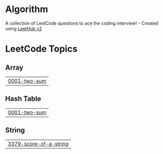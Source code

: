 # Algorithm
A collection of LeetCode questions to ace the coding interview! - Created using [LeetHub v2](https://github.com/arunbhardwaj/LeetHub-2.0)

<!---LeetCode Topics Start-->
# LeetCode Topics
## Array
|  |
| ------- |
| [0001-two-sum](https://github.com/hoonee-math/Algorithm/tree/master/0001-two-sum) |
## Hash Table
|  |
| ------- |
| [0001-two-sum](https://github.com/hoonee-math/Algorithm/tree/master/0001-two-sum) |
## String
|  |
| ------- |
| [3379-score-of-a-string](https://github.com/hoonee-math/Algorithm/tree/master/3379-score-of-a-string) |
<!---LeetCode Topics End-->